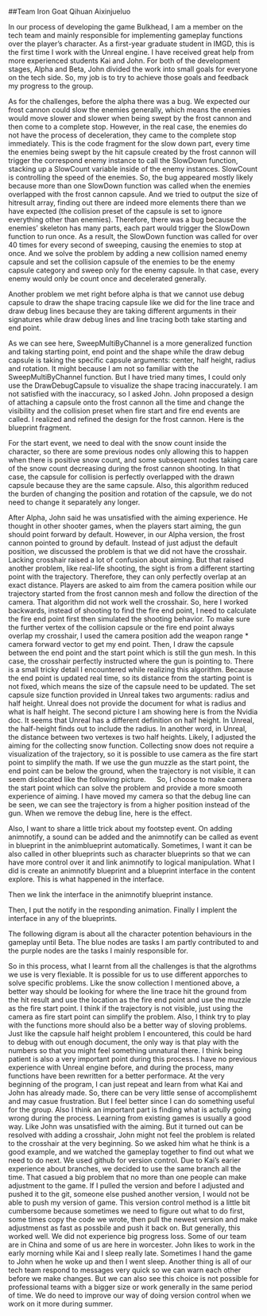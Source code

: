 ##Team Iron Goat
Qihuan Aixinjueluo

In our process of developing the game Bulkhead, I am a member on the tech team and mainly responsible for implementing gameplay functions over the player’s character. As a first-year graduate student in IMGD, this is the first time I work with the Unreal engine. I have received great help from more experienced students Kai and John. For both of the development stages, Alpha and Beta, John divided the work into small goals for everyone on the tech side. So, my job is to try to achieve those goals and feedback my progress to the group. 

As for the challenges, before the alpha there was a bug. We expected our frost cannon could slow the enemies generally, which means the enemies would move slower and slower when being swept by the frost cannon and then come to a complete stop. However, in the real case, the enemies do not have the process of deceleration, they came to the complete stop immediately. 
This is the code fragment for the slow down part, every time the enemies being swept by the hit capsule created by the frost cannon will trigger the correspond enemy instance to call the SlowDown function, stacking up a SlowCount variable inside of the enemy instances. SlowCount is controlling the speed of the enemies. So, the bug appeared mostly likely because more than one SlowDown function was called when the enemies overlapped with the frost cannon capsule. And we tried to output the size of hitresult array, finding out there are indeed more elements there than we have expected (the collision preset of the capsule is set to ignore everything other than enemies). Therefore, there was a bug because the enemies’ skeleton has many parts, each part would trigger the SlowDown function to run once. As a result, the SlowDown function was called for over 40 times for every second of sweeping, causing the enemies to stop at once. And we solve the problem by adding a new collision named enemy capsule and set the collision capsule of the enemies to be the enemy capsule category and sweep only for the enemy capsule. In that case, every enemy would only be count once and decelerated generally.

Another problem we met right before alpha is that we cannot use debug capsule to draw the shape tracing capsule like we did for the line trace and draw debug lines because they are taking different arguments in their signatures while draw debug lines and line tracing both take starting and end point. 

As we can see here, SweepMultiByChannel is a more generalized function and taking starting point, end point and the shape while the draw debug capsule is taking the specific capsule arguments: center, half height, radius and rotation. It might because I am not so familiar with the SweepMultiByChannel function. But I have tried many times, I could only use the DrawDebugCapsule to visualize the shape tracing inaccurately. I am not satisfied with the inaccuracy, so I asked John. John proposed a design of attaching a capsule onto the frost cannon all the time and change the visibility and the collision preset when fire start and fire end events are called. I realized and refined the design for the frost cannon. Here is the blueprint fragment.  

 
For the start event, we need to deal with the snow count inside the character, so there are some previous nodes only allowing this to happen when there is positive snow count, and some subsequent nodes taking care of the snow count decreasing during the frost cannon shooting. In that case, the capsule for collision is perfectly overlapped with the drawn capsule because they are the same capsule. Also, this algorithm reduced the burden of changing the position and rotation of the capsule, we do not need to change it separately any longer. 

After Alpha, John said he was unsatisfied with the aiming experience. He thought in other shooter games, when the players start aiming, the gun should point forward by default. However, in our Alpha version, the frost cannon pointed to ground by default. Instead of just adjust the default position, we discussed the problem is that we did not have the crosshair. Lacking crosshair raised a lot of confusion about aiming. But that raised another problem, like real-life shooting, the sight is from a different starting point with the trajectory. Therefore, they can only perfectly overlap at an exact distance. Players are asked to aim from the camera position while our trajectory started from the frost cannon mesh and follow the direction of the camera. That algorithm did not work well the crosshair. So, here I worked backwards, instead of shooting to find the fire end point, I need to calculate the fire end point first then simulated the shooting behavior. To make sure the further vertex of the collision capsule or the fire end point always overlap my crosshair, I used the camera position add the weapon range * camera forward vector to get my end point. Then, I draw the capsule between the end point and the start point which is still the gun mesh. In this case, the crosshair perfectly instructed where the gun is pointing to. There is a small tricky detail I encountered while realizing this algorithm. Because the end point is updated real time, so its distance from the starting point is not fixed, which means the size of the capsule need to be updated. The set capsule size function provided in Unreal takes two arguments: radius and half height. Unreal does not provide the document for what is radius and what is half height. 
The second picture I am showing here is from the Nvidia doc. It seems that Unreal has a different definition on half height. In Unreal, the half-height finds out to include the radius. In another word, in Unreal, the distance between two vertexes is two half heights. 
Likely, I adjusted the aiming for the collecting snow function. Collecting snow does not require a visualization of the trajectory, so it is possible to use camera as the fire start point to simplify the math. If we use the gun muzzle as the start point, the end point can be below the ground, when the trajectory is not visible, it can seem dislocated like the following picture. 
 
So, I choose to make camera the start point which can solve the problem and provide a more smooth experience of aiming. 
I have moved my camera so that the debug line can be seen, we can see the trajectory is from a higher position instead of the gun. When we remove the debug line, here is the effect.





Also, I want to share a little trick about my footstep event. On adding animnotify, a sound can be added and the animnotify can be called as event in blueprint in the animblueprint automatically. Sometimes, I want it can be also called in other blueprints such as character blueprints so that we can have more control over it and link animnotify to logical manipulation. What I did is create an animnotify blueprint and a blueprint interface in the content explore.
This is what happened in the interface.
 
Then we link the interface in the animnotify blueprint instance.  



Then, I put the notify in the responding animation. Finally I implent the interface in any of the blueprints. 

The following digram is about all the character potention behaviours in the gameplay until Beta. The blue nodes are tasks I am partly contributed to and the purple nodes are the tasks I mainly responsible for. 


 

So in this process, what I learnt from all the challenges is that the algrothms we use is very flexiable. It is possible for us to use different apporches to solve specific problems. Like the snow collection I mentioned above, a better way should be looking for where the line trace hit the ground from the hit result and use the location as the fire end point and use the muzzle as the fire start point. I think if the trajectory is not visible, just using the camera as fire start point can simplify the problem. Also, I think try to play with the functions more should also be a better way of sloving problems. Just like the capsule half height problem I encountered, this could be hard to debug with out enough document, the only way is that play with the numbers so that you might feel something unnatural there. 
I think being patient is also a very important point during this process. I have no previous experience with Unreal engine before, and during the process, many functions have been rewritten for a better performace. At the very beginning of the program, I can just repeat and learn from what Kai and John has already made. So, there can be very little sense of accomplishemt and may casue frustration. But I feel better since I can do something useful for the group. 
Also I think an important part is finding what is actully going wrong during the process. Learning from existing games is usually a good way. Like John was unsatisfied with the aiming. But it turned out can be resolved with adding a crosshair, John might not feel the problem is related to the crosshair at the very beginning. So we asked him what he think is a good example, and we watched the gameplay together to find out what we need to do next. 
We used github for version control. Due to Kai’s earier experience about branches, we decided to use the same branch all the time. That casued a big problem that no more than one people can make adjustment to the game. If I pulled the version and before I adjusted and pushed it to the git, someone else pushed another version, I would not be able to push my version of game. This version control method is a little bit cumbersome because sometimes we need to figure out what to do first, some times copy the code we wrote, then pull the newest version and make adjustmenst as fast as possbile and push it back on. But generally, this worked well. We did not experience big progress loss. Some of our team are in China and some of us are here in worcester. John likes to work in the early morning while Kai and I sleep really late. Sometimes I hand the game to John when he woke up and then I went sleep. Another thing is all of our tech team respond to messages very quick so we can warn each other before we make changes. 
But we can also see this choice is not possible for professional teams with a bigger size or work generally in the same period of time. We do need to improve our way of doing version control when we work on it more during summer. 
